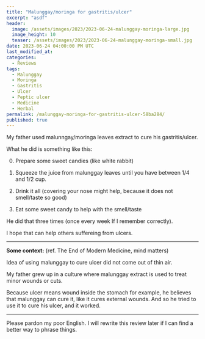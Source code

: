 ```yaml
---
title: "Malunggay/moringa for gastritis/ulcer"
excerpt: "asdf"
header:
  image: /assets/images/2023/2023-06-24-malunggay-moringa-large.jpg
  image_height: 10
  teaser: /assets/images/2023/2023-06-24-malunggay-moringa-small.jpg
date: 2023-06-24 04:00:00 PM UTC
last_modified_at:
categories:
  - Reviews
tags: 
  - Malunggay
  - Moringa
  - Gastritis
  - Ulcer
  - Peptic ulcer
  - Medicine
  - Herbal
permalink: /malunggay-moringa-for-gastritis-ulcer-58ba284/
published: true
---
```


My father used malunngay/moringa leaves extract to cure his gastritis/ulcer.

What he did is something like this:

0. Prepare some sweet candies (like white rabbit)

1. Squeeze the juice from malunggay leaves until you have between 1/4 and 1/2 cup.

2. Drink it all (covering your nose might help, because it does not smell/taste so good)

3. Eat some sweet candy to help with the smell/taste


He did that three times (once every week If I remember correctly).

I hope that can help others suffereing from ulcers.


-----



**Some context:** (ref. The End of Modern Medicine, mind matters)

Idea of using malunggay to cure ulcer did not come out of thin air.

My father grew up in a culture where malunggay extract is used to treat minor wounds or cuts.

Because ulcer means wound inside the stomach for example, he believes that malunggay can cure it, like it cures external wounds. And so he tried to use it to cure his ulcer, and it worked.

-----

Please pardon my poor English. I will rewrite this review later if I can find a better way to phrase things.
